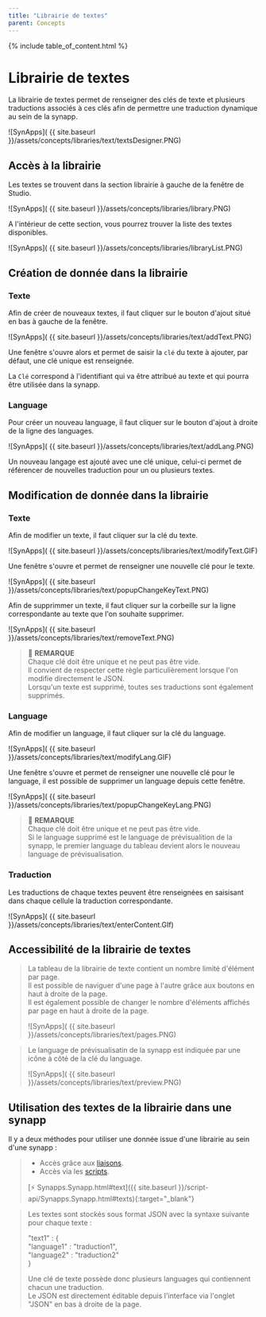 ```yaml
---
title: "Librairie de textes"
parent: Concepts
---
```

{% include table_of_content.html %}

# Librairie de textes

La librairie de textes permet de renseigner des clés de texte et plusieurs traductions associés à ces clés afin de permettre une traduction dynamique au sein de la synapp.

![SynApps]( {{ site.baseurl }}/assets/concepts/libraries/text/textsDesigner.PNG)


## Accès à la librairie

Les textes se trouvent dans la section librairie à gauche de la fenêtre de Studio.

![SynApps]( {{ site.baseurl }}/assets/concepts/libraries/library.PNG)

A l'intérieur de cette section, vous pourrez trouver la liste des textes disponibles.

![SynApps]( {{ site.baseurl }}/assets/concepts/libraries/libraryList.PNG)


## Création de donnée dans la librairie

### Texte

Afin de créer de nouveaux textes, il faut cliquer sur le bouton d'ajout situé en bas à gauche de la fenêtre.

![SynApps]( {{ site.baseurl }}/assets/concepts/libraries/text/addText.PNG)

Une fenêtre s'ouvre alors et permet de saisir la `clé` du texte à ajouter, par défaut, une clé unique est renseignée.

La `Clé` correspond à l'identifiant qui va être attribué au texte et qui pourra être utilisée dans la synapp.

### Language

Pour créer un nouveau language, il faut cliquer sur le bouton d'ajout à droite de la ligne des languages.

![SynApps]( {{ site.baseurl }}/assets/concepts/libraries/text/addLang.PNG)

Un nouveau langage est ajouté avec une clé unique, celui-ci permet de référencer de nouvelles traduction pour un ou plusieurs textes.

## Modification de donnée dans la librairie

### Texte

Afin de modifier un texte, il faut cliquer sur la clé du texte.

![SynApps]( {{ site.baseurl }}/assets/concepts/libraries/text/modifyText.GIF)

Une fenêtre s'ouvre et permet de renseigner une nouvelle clé pour le texte.

![SynApps]( {{ site.baseurl }}/assets/concepts/libraries/text/popupChangeKeyText.PNG)

Afin de supprimmer un texte, il faut cliquer sur la corbeille sur la ligne correspondante au texte que l'on souhaite supprimer.

![SynApps]( {{ site.baseurl }}/assets/concepts/libraries/text/removeText.PNG)

> 📌 **REMARQUE**<br>
>Chaque clé doit être unique et ne peut pas être vide.<br>
>Il convient de respecter cette règle particulièrement lorsque l'on modifie directement le JSON.<br>
>Lorsqu'un texte est supprimé, toutes ses traductions sont également supprimés.

### Language

Afin de modifier un language, il faut cliquer sur la clé du language.

![SynApps]( {{ site.baseurl }}/assets/concepts/libraries/text/modifyLang.GIF)

Une fenêtre s'ouvre et permet de renseigner une nouvelle clé pour le language, il est possible de supprimer un language depuis cette fenêtre.

![SynApps]( {{ site.baseurl }}/assets/concepts/libraries/text/popupChangeKeyLang.PNG)

> 📌 **REMARQUE**<br>
>Chaque clé doit être unique et ne peut pas être vide.<br>
>Si le language supprimé est le language de prévisualition de la synapp, le premier language du tableau devient alors le nouveau language de prévisualisation.

### Traduction

Les traductions de chaque textes peuvent être renseignées en saisisant dans chaque cellule la traduction correspondante.

![SynApps]( {{ site.baseurl }}/assets/concepts/libraries/text/enterContent.GIf)

## Accessibilité de la librairie de textes

>La tableau de la librairie de texte contient un nombre limité d'élément par page.<br>
>Il est possible de naviguer d'une page à l'autre grâce aux boutons en haut à droite de la page.<br>
>Il est également possible de changer le nombre d'éléments affichés par page en haut à droite de la page.
>
>![SynApps]( {{ site.baseurl }}/assets/concepts/libraries/text/pages.PNG)

>Le language de prévisualisatin de la synapp est indiquée par une icône à côté de la clé du language.<br>
>
>![SynApps]( {{ site.baseurl }}/assets/concepts/libraries/text/preview.PNG)

## Utilisation des textes de la librairie dans une synapp

Il y a deux méthodes pour utiliser une donnée issue d'une librairie au sein d'une synapp :

>- Accès grâce aux [liaisons](binding.md).
>- Accès via les [scripts](scripts/index.md).
>
>[⚡ Synapps.Synapp.html#text]({{ site.baseurl }}/script-api/Synapps.Synapp.html#texts){:target="_blank"}


>Les textes sont stockés sous format JSON avec la syntaxe suivante pour chaque texte :
>
>"text1" : {<br>
>   "language1" : "traduction1",<br>
>   "language2" : "traduction2"<br>
> }
>
> Une clé de texte possède donc plusieurs languages qui contiennent chacun une traduction.<br>
> Le JSON est directement éditable depuis l'interface via l'onglet "JSON" en bas à droite de la page.
